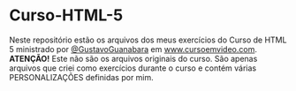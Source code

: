 # Curso-HTML-5
 Neste repositório estão os arquivos dos meus exercícios do Curso de HTML 5 ministrado por [@GustavoGuanabara](https://github.com/gustavoguanabara) em www.cursoemvideo.com.      
 **ATENÇÃO!** Este não são os arquivos originais do curso. São apenas arquivos que criei como exercícios durante o curso e contém várias PERSONALIZAÇÕES definidas por mim.
